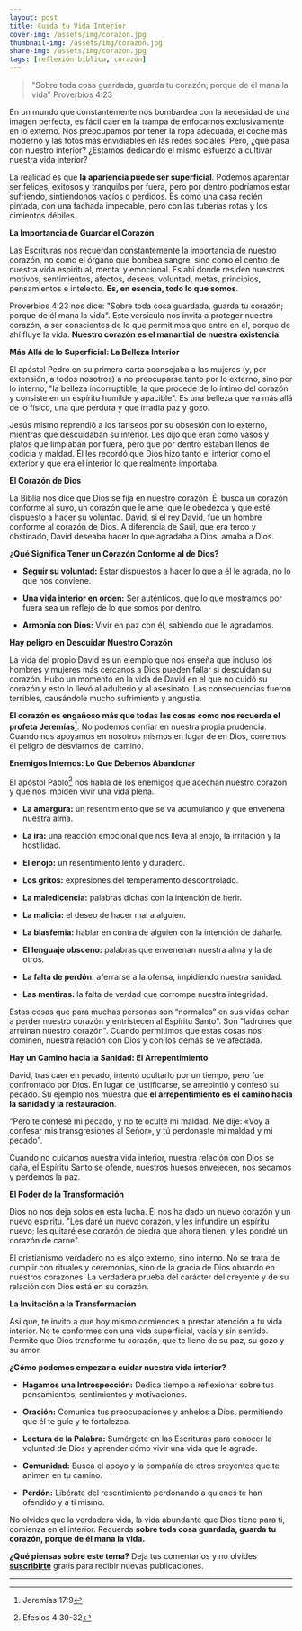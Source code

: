```yaml
---
layout: post
title: Cuida tu Vida Interior
cover-img: /assets/img/corazon.jpg
thumbnail-img: /assets/img/corazon.jpg
share-img: /assets/img/corazon.jpg
tags: [reflexión bíblica, corazón]
---
```

>"Sobre toda cosa guardada, guarda tu corazón; porque de él mana la vida" Proverbios 4:23

En un mundo que constantemente nos bombardea con la necesidad de una imagen perfecta, es fácil caer en la trampa de enfocarnos exclusivamente en lo externo. Nos preocupamos por tener la ropa adecuada, el coche más moderno y las fotos más envidiables en las redes sociales. Pero, ¿qué pasa con nuestro interior? ¿Estamos dedicando el mismo esfuerzo a cultivar nuestra vida interior?

La realidad es que **la apariencia puede ser superficial**. Podemos aparentar ser felices, exitosos y tranquilos por fuera, pero por dentro podríamos estar sufriendo, sintiéndonos vacíos o perdidos. Es como una casa recién pintada, con una fachada impecable, pero con las tuberías rotas y los cimientos débiles.

**La Importancia de Guardar el Corazón**

Las Escrituras nos recuerdan constantemente la importancia de nuestro corazón, no como el órgano que bombea sangre, sino como el centro de nuestra vida espiritual, mental y emocional. Es ahí donde residen nuestros motivos, sentimientos, afectos, deseos, voluntad, metas, principios, pensamientos e intelecto. **Es, en esencia, todo lo que somos**.

Proverbios 4:23 nos dice: "Sobre toda cosa guardada, guarda tu corazón; porque de él mana la vida". Este versículo nos invita a proteger nuestro corazón, a ser conscientes de lo que permitimos que entre en él, porque de ahí fluye la vida. **Nuestro corazón es el manantial de nuestra existencia**.

**Más Allá de lo Superficial: La Belleza Interior**

El apóstol Pedro en su primera carta aconsejaba a las mujeres (y, por extensión, a todos nosotros) a no preocuparse tanto por lo externo, sino por lo interno, "la belleza incorruptible, la que procede de lo íntimo del corazón y consiste en un espíritu humilde y apacible". Es una belleza que va más allá de lo físico, una que perdura y que irradia paz y gozo.

Jesús mismo reprendió a los fariseos por su obsesión con lo externo, mientras que descuidaban su interior. Les dijo que eran como vasos y platos que limpiaban por fuera, pero que por dentro estaban llenos de codicia y maldad. Él les recordó que Dios hizo tanto el interior como el exterior y que era el interior lo que realmente importaba.

**El Corazón de Dios**

La Biblia nos dice que Dios se fija en nuestro corazón. Él busca un corazón conforme al suyo, un corazón que le ame, que le obedezca y que esté dispuesto a hacer su voluntad. David, si el rey David, fue un hombre conforme al corazón de Dios. A diferencia de Saúl, que era terco y obstinado, David deseaba hacer lo que agradaba a Dios, amaba a Dios.

**¿Qué Significa Tener un Corazón Conforme al de Dios?**

-   **Seguir su voluntad:** Estar dispuestos a hacer lo que a él le agrada, no lo que nos conviene.
    
-   **Una vida interior en orden:** Ser auténticos, que lo que mostramos por fuera sea un reflejo de lo que somos por dentro.
    
-   **Armonía con Dios:** Vivir en paz con él, sabiendo que le agradamos.
    

**Hay peligro en Descuidar Nuestro Corazón**

La vida del propio David es un ejemplo que nos enseña que incluso los hombres y mujeres más cercanos a Dios pueden fallar si descuidan su corazón. Hubo un momento en la vida de David en el que no cuidó su corazón y esto lo llevó al adulterio y al asesinato. Las consecuencias fueron terribles, causándole mucho sufrimiento y angustia.

**El corazón es engañoso más que todas las cosas como nos recuerda el profeta Jeremías**[^1]. No podemos confiar en nuestra propia prudencia. Cuando nos apoyamos en nosotros mismos en lugar de en Dios, corremos el peligro de desviarnos del camino.

**Enemigos Internos: Lo Que Debemos Abandonar**

El apóstol Pablo[^2] nos habla de los enemigos que acechan nuestro corazón y que nos impiden vivir una vida plena.

-   **La amargura:** un resentimiento que se va acumulando y que envenena nuestra alma.
    
-   **La ira:** una reacción emocional que nos lleva al enojo, la irritación y la hostilidad.
    
-   **El enojo:** un resentimiento lento y duradero.
    
-   **Los gritos:** expresiones del temperamento descontrolado.
    
-   **La maledicencia:** palabras dichas con la intención de herir.
    
-   **La malicia:** el deseo de hacer mal a alguien.
    
-   **La blasfemia:** hablar en contra de alguien con la intención de dañarle.
    
-   **El lenguaje obsceno:** palabras que envenenan nuestra alma y la de otros.
    
-   **La falta de perdón:** aferrarse a la ofensa, impidiendo nuestra sanidad.
    
-   **Las mentiras:** la falta de verdad que corrompe nuestra integridad.
    

Estas cosas que para muchas personas son “normales” en sus vidas echan a perder nuestro corazón y entristecen al Espíritu Santo". Son "ladrones que arruinan nuestro corazón". Cuando permitimos que estas cosas nos dominen, nuestra relación con Dios y con los demás se ve afectada.

**Hay un Camino hacia la Sanidad: El Arrepentimiento**

David, tras caer en pecado, intentó ocultarlo por un tiempo, pero fue confrontado por Dios. En lugar de justificarse, se arrepintió y confesó su pecado. Su ejemplo nos muestra que **el arrepentimiento es el camino hacia la sanidad y la restauración**.

"Pero te confesé mi pecado, y no te oculté mi maldad. Me dije: «Voy a confesar mis transgresiones al Señor», y tú perdonaste mi maldad y mi pecado".

Cuando no cuidamos nuestra vida interior, nuestra relación con Dios se daña, el Espíritu Santo se ofende, nuestros huesos envejecen, nos secamos y perdemos la paz.

**El Poder de la Transformación**

Dios no nos deja solos en esta lucha. Él nos ha dado un nuevo corazón y un nuevo espíritu. "Les daré un nuevo corazón, y les infundiré un espíritu nuevo; les quitaré ese corazón de piedra que ahora tienen, y les pondré un corazón de carne".

El cristianismo verdadero no es algo externo, sino interno. No se trata de cumplir con rituales y ceremonias, sino de la gracia de Dios obrando en nuestros corazones. La verdadera prueba del carácter del creyente y de su relación con Dios está en su corazón.

**La Invitación a la Transformación**

Así que, te invito a que hoy mismo comiences a prestar atención a tu vida interior. No te conformes con una vida superficial, vacía y sin sentido. Permite que Dios transforme tu corazón, que te llene de su paz, su gozo y su amor.

**¿Cómo podemos empezar a cuidar nuestra vida interior?**

-   **Hagamos una Introspección:** Dedica tiempo a reflexionar sobre tus pensamientos, sentimientos y motivaciones.
    
-   **Oración:** Comunica tus preocupaciones y anhelos a Dios, permitiendo que él te guíe y te fortalezca.
    
-   **Lectura de la Palabra:** Sumérgete en las Escrituras para conocer la voluntad de Dios y aprender cómo vivir una vida que le agrade.
    
-   **Comunidad:** Busca el apoyo y la compañía de otros creyentes que te animen en tu camino.
    
-   **Perdón:** Libérate del resentimiento perdonando a quienes te han ofendido y a ti mismo.   

No olvides que la verdadera vida, la vida abundante que Dios tiene para ti, comienza en el interior. Recuerda **sobre toda cosa guardada, guarda tu corazón, porque de él mana la vida.**

**¿Qué piensas sobre este tema?** Deja tus comentarios y no olvides **[suscribirte](https://www.feedio.co/@jdanois)** gratis para recibir nuevas publicaciones.

___

[^1]:Jeremías 17:9
[^2]:Efesios 4:30-32
